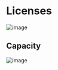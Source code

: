 # Licenses 
![image](https://user-images.githubusercontent.com/63524369/221185701-95939b38-ea01-49db-bd84-a7b87e7dfcba.png)

## Capacity 
![image](https://user-images.githubusercontent.com/63524369/221186083-8a87cb65-2654-40d1-a1ee-7052166517f9.png)
